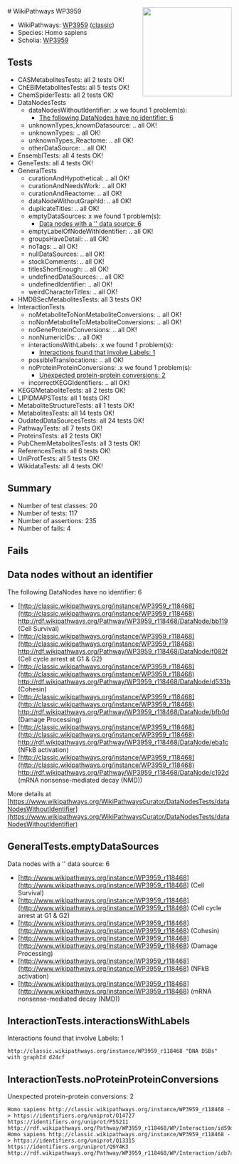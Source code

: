 <img style="float: right; width: 200px" src="https://upload.wikimedia.org/wikipedia/commons/thumb/8/83/Wplogo_with_text_500.png/640px-Wplogo_with_text_500.png" />
# WikiPathways WP3959

* WikiPathways: [WP3959](https://wikipathways.org/pathways/WP3959) ([classic](https://classic.wikipathways.org/instance/WP3959))
* Species: Homo sapiens
* Scholia: [WP3959](https://scholia.toolforge.org/wikipathways/WP3959)
## Tests
* CASMetabolitesTests: all 2 tests OK!
* ChEBIMetabolitesTests: all 5 tests OK!
* ChemSpiderTests: all 2 tests OK!
* DataNodesTests
    * dataNodesWithoutIdentifier: .x we found 1 problem(s):
        * [The following DataNodes have no identifier: 6](#d2d32fa5)
    * unknownTypes_knownDatasource: .. all OK!
    * unknownTypes: .. all OK!
    * unknownTypes_Reactome: .. all OK!
    * otherDataSource: .. all OK!
* EnsemblTests: all 4 tests OK!
* GeneTests: all 4 tests OK!
* GeneralTests
    * curationAndHypothetical: .. all OK!
    * curationAndNeedsWork: .. all OK!
    * curationAndReactome: .. all OK!
    * dataNodeWithoutGraphId: .. all OK!
    * duplicateTitles: .. all OK!
    * emptyDataSources: x we found 1 problem(s):
        * [Data nodes with a '' data source: 6](#3d121fd1)
    * emptyLabelOfNodeWithIdentifier: .. all OK!
    * groupsHaveDetail: .. all OK!
    * noTags: .. all OK!
    * nullDataSources: .. all OK!
    * stockComments: .. all OK!
    * titlesShortEnough: .. all OK!
    * undefinedDataSources: .. all OK!
    * undefinedIdentifier: .. all OK!
    * weirdCharacterTitles: .. all OK!
* HMDBSecMetabolitesTests: all 3 tests OK!
* InteractionTests
    * noMetaboliteToNonMetaboliteConversions: .. all OK!
    * noNonMetaboliteToMetaboliteConversions: .. all OK!
    * noGeneProteinConversions: .. all OK!
    * nonNumericIDs: .. all OK!
    * interactionsWithLabels: .x we found 1 problem(s):
        * [Interactions found that involve Labels: 1](#630d2678)
    * possibleTranslocations: .. all OK!
    * noProteinProteinConversions: .x we found 1 problem(s):
        * [Unexpected protein-protein conversions: 2](#2cf74678)
    * incorrectKEGGIdentifiers: .. all OK!
* KEGGMetaboliteTests: all 2 tests OK!
* LIPIDMAPSTests: all 1 tests OK!
* MetaboliteStructureTests: all 1 tests OK!
* MetabolitesTests: all 14 tests OK!
* OudatedDataSourcesTests: all 24 tests OK!
* PathwayTests: all 7 tests OK!
* ProteinsTests: all 2 tests OK!
* PubChemMetabolitesTests: all 3 tests OK!
* ReferencesTests: all 6 tests OK!
* UniProtTests: all 5 tests OK!
* WikidataTests: all 4 tests OK!


## Summary

* Number of test classes: 20
* Number of tests: 117
* Number of assertions: 235
* Number of fails: 4

## Fails

<a name="d2d32fa5" />

## Data nodes without an identifier

The following DataNodes have no identifier: 6

* [http://classic.wikipathways.org/instance/WP3959_r118468](http://classic.wikipathways.org/instance/WP3959_r118468) http://rdf.wikipathways.org/Pathway/WP3959_r118468/DataNode/bb119 (Cell Survival)
* [http://classic.wikipathways.org/instance/WP3959_r118468](http://classic.wikipathways.org/instance/WP3959_r118468) http://rdf.wikipathways.org/Pathway/WP3959_r118468/DataNode/f082f (Cell cycle arrest
at G1 & G2)
* [http://classic.wikipathways.org/instance/WP3959_r118468](http://classic.wikipathways.org/instance/WP3959_r118468) http://rdf.wikipathways.org/Pathway/WP3959_r118468/DataNode/d533b (Cohesin)
* [http://classic.wikipathways.org/instance/WP3959_r118468](http://classic.wikipathways.org/instance/WP3959_r118468) http://rdf.wikipathways.org/Pathway/WP3959_r118468/DataNode/bfb0d (Damage Processing)
* [http://classic.wikipathways.org/instance/WP3959_r118468](http://classic.wikipathways.org/instance/WP3959_r118468) http://rdf.wikipathways.org/Pathway/WP3959_r118468/DataNode/eba1c (NFkB activation)
* [http://classic.wikipathways.org/instance/WP3959_r118468](http://classic.wikipathways.org/instance/WP3959_r118468) http://rdf.wikipathways.org/Pathway/WP3959_r118468/DataNode/c192d (mRNA nonsense-mediated
decay (NMD))


More details at [https://www.wikipathways.org/WikiPathwaysCurator/DataNodesTests/dataNodesWithoutIdentifier](https://www.wikipathways.org/WikiPathwaysCurator/DataNodesTests/dataNodesWithoutIdentifier)

<a name="3d121fd1" />

## GeneralTests.emptyDataSources

Data nodes with a '' data source: 6

* [http://www.wikipathways.org/instance/WP3959_r118468](http://www.wikipathways.org/instance/WP3959_r118468) (Cell Survival)
* [http://www.wikipathways.org/instance/WP3959_r118468](http://www.wikipathways.org/instance/WP3959_r118468) (Cell cycle arrest
at G1 & G2)
* [http://www.wikipathways.org/instance/WP3959_r118468](http://www.wikipathways.org/instance/WP3959_r118468) (Cohesin)
* [http://www.wikipathways.org/instance/WP3959_r118468](http://www.wikipathways.org/instance/WP3959_r118468) (Damage Processing)
* [http://www.wikipathways.org/instance/WP3959_r118468](http://www.wikipathways.org/instance/WP3959_r118468) (NFkB activation)
* [http://www.wikipathways.org/instance/WP3959_r118468](http://www.wikipathways.org/instance/WP3959_r118468) (mRNA nonsense-mediated
decay (NMD))


<a name="630d2678" />

## InteractionTests.interactionsWithLabels

Interactions found that involve Labels: 1
```
http://classic.wikipathways.org/instance/WP3959_r118468 "DNA DSBs" with graphId d24cf
```

<a name="2cf74678" />

## InteractionTests.noProteinProteinConversions

Unexpected protein-protein conversions: 2
```
Homo sapiens http://classic.wikipathways.org/instance/WP3959_r118468 -> https://identifiers.org/uniprot/O14727 https://identifiers.org/uniprot/P55211 http://rdf.wikipathways.org/Pathway/WP3959_r118468/WP/Interaction/id59d277cc
Homo sapiens http://classic.wikipathways.org/instance/WP3959_r118468 -> https://identifiers.org/uniprot/Q13315 https://identifiers.org/uniprot/Q9Y4K3 http://rdf.wikipathways.org/Pathway/WP3959_r118468/WP/Interaction/idb7a51c21
```


